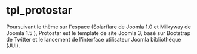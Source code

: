 tpl_protostar
=============

Poursuivant le thème sur l'espace (Solarflare de Joomla 1.0 et Milkyway de Joomla 1.5 ), Protostar est le template de site Joomla 3, basé sur Bootstrap de Twitter et le lancement de l'interface utilisateur Joomla bibliothèque (JUI).
